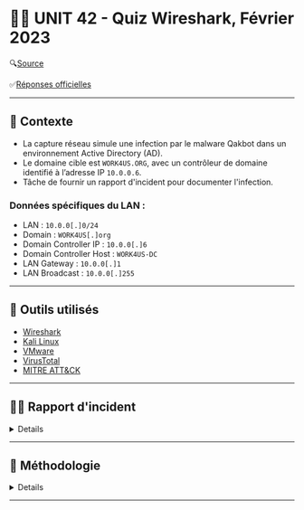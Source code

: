 # 🕵️‍♂️ UNIT 42 - Quiz Wireshark, Février 2023

🔍[Source](https://unit42.paloaltonetworks.com/feb-wireshark-quiz/) 

✅[Réponses officielles](https://unit42.paloaltonetworks.com/feb-wireshark-quiz-answers/)

---

## 📌 Contexte

- La capture réseau simule une infection par le malware Qakbot dans un environnement Active Directory (AD).
- Le domaine cible est `WORK4US.ORG`, avec un contrôleur de domaine identifié à l’adresse IP `10.0.0.6`.
- Tâche de fournir un rapport d'incident pour documenter l'infection.

### Données spécifiques du LAN :
- LAN : `10.0.0[.]0/24`
- Domain : `WORK4US[.]org`
- Domain Controller IP : `10.0.0[.]6`
- Domain Controller Host : `WORK4US-DC`
- LAN Gateway : `10.0.0[.]1`
- LAN Broadcast : `10.0.0[.]255`


---

## 🧰 Outils utilisés

- [Wireshark](https://www.wireshark.org/download.html)
- [Kali Linux](https://www.kali.org/)
- [VMware](https://www.vmware.com/products/desktop-hypervisor/workstation-and-fusion)
- [VirusTotal](https://www.virustotal.com/gui/home/upload)
- [MITRE ATT&CK](https://attack.mitre.org/)

---

## 🕵️‍♂️ Rapport d'incident
<details>
  
### 📌 Résumé

Le 2023-02-03 à 17:04 UTC, un poste Windows appartenant à `Damon Bauer` a été compromis par un malware **Qakbot** (aussi connu sous Qbot/Pinkslipbot) dans un environnement **Active Directory** (AD).

L’infection a généré du **trafic malveillant**, instauré une **backdoor** et initié des **communications** avec plusieurs serveurs C2 externes.

Des indices suggèrent une **propagation** possible vers le contrôleur de domaine (`10.0.0.6`), augmentant significativement le risque pour l'ensemble du domaine `WORK4US.ORG`.

<img src="images/killchain.png" alt="killchain" width="800"/>

  [*Source image*](https://securelist.com/qakbot-technical-analysis/103931/)

---

### 🖥️ Détails de la victime

- Utilisateur : `damon.bauer`
- Host : `DESKTOP-E7FHJS4`
- IP locale : `10.0.0[.]149`
- Adresse MAC : `00:21:5d:9e:42:fb`

---
### 🚨 Indicateurs de compromission (IoCs)

- Port 80 → `hxxp://128.254.207[.]55/86607.dat`
- `102.156.32[.]143:443` — HTTPS/SSL/TLS
- `208.187.122[.]74:443` — HTTPS/SSL/TLS
- `5.75.205[.]43:443` — HTTPS/SSL/TLS
- `23.111.114[.]52:65400` — TCP traffic
- `78.31.67[.]7:443` — TCP traffic (activité VNC)
- Diverses adresses IP sur ports TCP **25** et **465** — **SMTP** vers plusieurs serveurs de messagerie
- **ARP scanning** depuis l’hôte infecté
- **Transfert SMB** entre l’hôte compromis et le contrôleur de domaine

### ☣️ Détails du Malware :

- SHA 256 : `713207d9d9875ec88d2f3a53377bf8c2d620147a4199eb183c13a7e957056432`
- Type : DLL 32-bit
- Taille : 1,761,280 bytes
- Description : DLL utilisée par Qakbot
- Méthode d'exécution : `rundll32.exe [filename],Wind`
- Sample disponible sur [MalwareBazaar](https://bazaar.abuse.ch/sample/713207d9d9875ec88d2f3a53377bf8c2d620147a4199eb183c13a7e957056432/)
- Community Score de 55 / 72 sur [VirusTotal](https://www.virustotal.com/gui/file/713207d9d9875ec88d2f3a53377bf8c2d620147a4199eb183c13a7e957056432/details)

</details>

---

## 📝 Méthodologie
<details>

### 💡 IP local
<details>
  
Examiner le trafic web suspect en filtrant les requêtes HTTP et les handshakes TLS.  

`(http.request or tls.handshake.type == 1) and !(ssdp)`

➡️ IP source : `10.0.0[.]149`  
➡️ Adresse MAC : `00:21:5d:9e:42:fb`

<img src="images/1.png" alt="1" width="800"/>

</details>

---

### 💡 Hosts
<details>

Identifier le nom NetBIOS et le nom d'hôte Windows en analysant les protocoles de partage. 

`nbns or smb or smb2`

➡️ Host name : `DESKTOP-E7FHJS4`

<img src="images/2.png" alt="2" width="800"/>

---

Examiner le trafic d'authentification Kerberos pour identifier l’utilisateur :  

`kerberos.CNameString && ip.src == 10.0.0.149`  
- 📝 N.B. : Ajout de `CNameString` en colonne pour faciliter l’identification.

➡️ Utilisateur : `damon.bauer`

<img src="images/3.png" alt="3" width="800"/>

</details>

---

### 💡 Trafic HTTP
<details>

Analyser le trafic HTTP non chiffré pour identifier l'origine de l’infection :   

`http && ip.src == 10.0.0.149`

➡️ HTTP GET suspect vers une IP externe `128.254.207[.]55` → **investigation**  
➡️ HTTP GET vers `cacerts.digicert.com` → trafic légitime généré par OS/navigation normale  

<img src="images/4.png" alt="4" width="800"/>

Suivre le **TCP Stream** pour la requête suspecte vers `128.254.207[.]55` pour le fichier `86607[.]dat` :    
➡️ Headers minimalistes, présence de `CURL` → téléchargement automatisé  
➡️ Fichier exécutable (`MZ` + `This program cannot be run in DOS mod`)  

<img src="images/5.png" alt="5" width="800"/>

---

Exporter le fichier depuis le PCAP : `File → Export Objects → HTTP`  

Après téléchargement :     
✅ Vérification type de fichier : `file 86607.dat` == DLL Windows  
✅ Hash SHA256 : `shasum -a 256 86607.dat`  
✅ [VirusTotal](https://www.virustotal.com/gui/file/713207d9d9875ec88d2f3a53377bf8c2d620147a4199eb183c13a7e957056432/details) : détecté par plusieurs fournisseurs

<img src="images/6.png" alt="6" width="800"/>  
<img src="images/7.png" alt="7" width="800"/>

</details>

---

### 💡 Trafic Post-Infection
<details>

#### HTTPS sans SNI (Server Name Indication)
Filtrer le trafic HTTPS sans nom de domaine :    
`tls.handshake.type == 1 and tls.handshake.extension.type != 0`  
- 📝 N.B. : Les connexions directes vers une IP sont rares et souvent utilisées par des malwares (Qakbot, Trickbot, Emotet).
  
---
#### Trafic C2
Lister les endpoints IPv4 : `Statistics → Endpoints`  

- Repérer les adresses IP externes des serveurs C2 contactées par l’hôte infecté `10.0.0[.]149`.  
➡️ `5.75.205[.]43`  
➡️ `102.156.32[.]143`  
➡️ `208.187.122[.]74`

<img src="images/8.png" alt="8" width="800"/>

---

#### Certificats TLS
Vérifier les certificats TLS (`11`) pour chaque IP :  
`tls.handshake.type == 11 and ip.addr == <IP_C2>`
   
Examiner `rdnSequence` :  
➡️ `102.156.32[.]143` et `208.187.122[.]74` = Valeurs aléatoires, typique de Qakbot  
➡️ `5.75.205[.]43` = Domaine spoofed/inactif (`vipsauna[.]com`) → certificat auto-signé C2  

<img src="images/9.png" alt="9" width="800"/>
<img src="images/10.png" alt="10" width="800"/>

---

#### Trafic C2 (:65400) 
Trafic initié (`SYN == 2`) sur TCP Port `65400` :  
`tcp.port == 65400 && tcp.flags == 2`  

➡️ IP C2 contactée : `23.111.114[.]52`  

<img src="images/11.png" alt="11" width="800"/>

Lorsqu'on suit le TCP Stream, on trouve rapidement les informations de l'hôte infecté :  
➡️ Hôte (string) : `jzbxct683972`  
➡️ IP publique de l'hôte : `71.167.93[.]52`  
- 📝 N.B. : Ce flux est typique d'un malware qui envoie immédiatement des informations sur la victime au serveur C2 pour établir un contrôle initial.  


<img src="images/12.png" alt="12" width="800"/>


---
#### Spambot
Filtrer le trafic `SMTP` pour détecter l'activité de **Spambot** :  
`smtp && ip.src == 10.0.0.149`  

➡️ L’hôte infecté contacte plusieurs serveurs mail publics == suspect dans un environnement AD.

<img src="images/13.png" alt="13" width="800"/>

Plus spécifiquement, on peut détecter/quantifier l'activité du Spambot avec la commande `EHLO` :  
`smtp.req.command contains "EHLO" && ip.src == 10.0.0.149`  

➡️ au moins 5 tentatives de connexions en ~10 minutes = 🚩

<img src="images/14.png" alt="14" width="800"/>

Pour voir l'ensemble du trafic (unencrypted ET encrypted) :  
`tls.handshake.type == 1 and (tcp.port == 25 or tcp.port == 465 or tcp.port == 587) && ip.src == 10.0.0.149`  

➡️ au moins 25 serveurs contactés en ~20 minutes == 🚩 
- 📝 N.B. : Aucun email spambot disponible à analyser/export (`File → Export Objects → IMF`)

<img src="images/15.png" alt="15" width="800"/>
<img src="images/16.png" alt="16" width="800"/>

Verdict :  
✅ L’hôte infecté tente d’envoyer des emails en masse  
✅ Confirme une activité spambot post-infection  
✅ Permet d’identifier la portée de l’infection et les serveurs ciblés  

---

#### Trafic VNC
Protocole de partage de bureau à distance, VNC permet aux acteurs malveillants de prendre le contrôle d'un hôte infecté.
- 📝 N.B. : L'adresse IP `78.31.67[.]7` sur le port TCP `443` est un serveur C2 connu associé au malware Qakbot.  

`ip.addr == 78.31.67[.]7 && tcp.flags == 2`

2 flux TCP détectés :  
➡️ Premier flux : motif répétitif de 13 octets  
➡️ Second flux : flux RFB contenant la **mention ASCII VNC**, indiquant le partage de bureau à distance   
- 📝 N.B. : Cette séquence est caractéristique d’un malware exploitant VNC pour contrôler l’hôte à distance.

<img src="images/17.png" alt="17" width="800"/>
<img src="images/18.png" alt="18" width="800"/>


---

#### ARP Scanning
Les attaquants utilisent parfois le ARP scanning pour découvrir d’autres adresses IP actives sur un **réseau compromis**.  
Cela se fait au niveau des **adresses MAC**, en envoyant des requêtes ARP à l’adresse de broadcast `ff:ff:ff:ff:ff:ff` pour toutes les IP d’un segment réseau.  

Dans ce PCAP, l’hôte infecté (`00:21:4d:9e:42:fb`) balaie le segment de `10.0.0[.]254` à `10.0.0[.]2`.   
`arp && eth.dst == ff:ff:ff:ff:ff:ff`

Les adresses déjà connues sont exclues :  
➡️ Hôte infecté : `10.0.0[.]149`   
➡️ Contrôleur de domaine : `10.0.0[.]6`  
➡️ Passerelle réseau : `10.0.0[.]1`  
➡️ Adresse broadcast : `10.0.0[.]255`  

Si l’hôte infecté détecte une IP active, il envoie un ping `ICMP` puis tente de se connecter sur différents ports TCP/UDP.
- 📝 N.B. : Technique n’est pas spécifique à Qakbot et a été observée avec Bumblebee, IcedID, Emotet et d’autres familles de malware. 

<img src="images/19.png" alt="19" width="800"/>
<img src="images/20.png" alt="20" width="800"/>

---
#### SMB
Analyse des transferts SMB pour identifier les fichiers suspects : `File → Export Objects → SMB`  
- 📝 N.B. : Fichiers `DLL` avec des **noms aléatoires** == 🚩, confirment une activité post-infection dans l'AD.  

<img src="images/21.png" alt="21" width="800"/>

➡️ Fichiers `.dll` (1,761 KB) : DLL Windows     
➡️ Fichiers `.bin.cfg` (105 bytes) : fichiers de données binaires  
➡️ SHA256 : `713207d9d9875ec88d2f3a53377bf8c2d620147a4199eb183c13a7e957056432` = Identique au DLL initial récupéré via HTTP au début de l’infection   


<img src="images/22.png" alt="22" width="800"/>
<img src="images/23.png" alt="23" width="800"/>


#### SMB2
Le trafic **SMB2** montre la création et le transfert de DLLs malveillants vers le DC via **NTLMSSP**. Les noms de fichiers aléatoires et l’authentification avec l’utilisateur compromis indiquent une tentative de **mouvement latéral** et d’installation de **Qakbot** dans l’AD.  
`ip.addr == 10.0.0[.]149 && ip.dst == 10.0.0[.]6 && smb2`

➡️ Le poste infecté (`10.0.0[.]149`) envoie des fichiers suspects (`.dll` et `.cfg`) au DC (`10.0.0[.]6`)  
➡️ Le malware utilise **NTLMSSP** pour s'authentifier avec le DC en usurpant l’identité de l’utilisateur compromis (`damon.bauer`)  

<img src="images/24.png" alt="24" width="800"/>

</details>

Pour une analyse détaillée des TTPs associées à Qakbot :
[MITRE ATT&CK](https://mitre-attack.github.io/attack-navigator//#layerURL=https%3A%2F%2Fattack.mitre.org%2Fsoftware%2FS0650%2FS0650-enterprise-layer.json)


</details>



---











